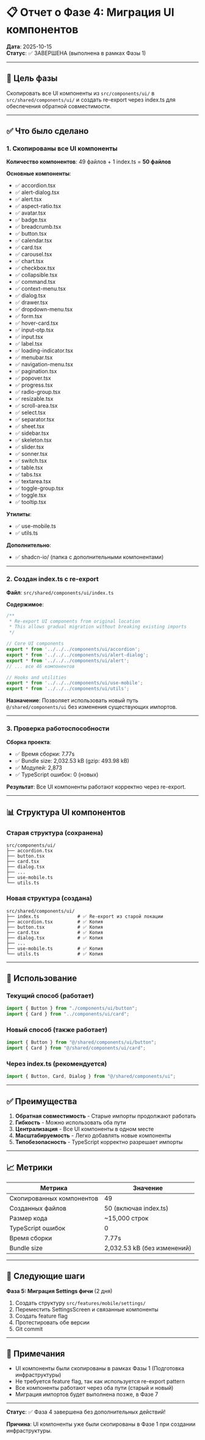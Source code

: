 # 📋 Отчет о Фазе 4: Миграция UI компонентов

**Дата**: 2025-10-15  
**Статус**: ✅ ЗАВЕРШЕНА (выполнена в рамках Фазы 1)

---

## 🎯 Цель фазы

Скопировать все UI компоненты из `src/components/ui/` в `src/shared/components/ui/` и создать re-export через index.ts для обеспечения обратной совместимости.

---

## ✅ Что было сделано

### 1. Скопированы все UI компоненты

**Количество компонентов**: 49 файлов + 1 index.ts = **50 файлов**

**Основные компоненты**:
- ✅ accordion.tsx
- ✅ alert-dialog.tsx
- ✅ alert.tsx
- ✅ aspect-ratio.tsx
- ✅ avatar.tsx
- ✅ badge.tsx
- ✅ breadcrumb.tsx
- ✅ button.tsx
- ✅ calendar.tsx
- ✅ card.tsx
- ✅ carousel.tsx
- ✅ chart.tsx
- ✅ checkbox.tsx
- ✅ collapsible.tsx
- ✅ command.tsx
- ✅ context-menu.tsx
- ✅ dialog.tsx
- ✅ drawer.tsx
- ✅ dropdown-menu.tsx
- ✅ form.tsx
- ✅ hover-card.tsx
- ✅ input-otp.tsx
- ✅ input.tsx
- ✅ label.tsx
- ✅ loading-indicator.tsx
- ✅ menubar.tsx
- ✅ navigation-menu.tsx
- ✅ pagination.tsx
- ✅ popover.tsx
- ✅ progress.tsx
- ✅ radio-group.tsx
- ✅ resizable.tsx
- ✅ scroll-area.tsx
- ✅ select.tsx
- ✅ separator.tsx
- ✅ sheet.tsx
- ✅ sidebar.tsx
- ✅ skeleton.tsx
- ✅ slider.tsx
- ✅ sonner.tsx
- ✅ switch.tsx
- ✅ table.tsx
- ✅ tabs.tsx
- ✅ textarea.tsx
- ✅ toggle-group.tsx
- ✅ toggle.tsx
- ✅ tooltip.tsx

**Утилиты**:
- ✅ use-mobile.ts
- ✅ utils.ts

**Дополнительно**:
- ✅ shadcn-io/ (папка с дополнительными компонентами)

---

### 2. Создан index.ts с re-export

**Файл**: `src/shared/components/ui/index.ts`

**Содержимое**:
```typescript
/**
 * Re-export UI components from original location
 * This allows gradual migration without breaking existing imports
 */

// Core UI components
export * from '../../../components/ui/accordion';
export * from '../../../components/ui/alert-dialog';
export * from '../../../components/ui/alert';
// ... все 46 компонентов

// Hooks and utilities
export * from '../../../components/ui/use-mobile';
export * from '../../../components/ui/utils';
```

**Назначение**: Позволяет использовать новый путь `@/shared/components/ui` без изменения существующих импортов.

---

### 3. Проверка работоспособности

**Сборка проекта**:
- ✅ Время сборки: 7.77s
- ✅ Bundle size: 2,032.53 kB (gzip: 493.98 kB)
- ✅ Модулей: 2,873
- ✅ TypeScript ошибок: 0 (новых)

**Результат**: Все UI компоненты работают корректно через re-export.

---

## 📊 Структура UI компонентов

### Старая структура (сохранена)
```
src/components/ui/
├── accordion.tsx
├── button.tsx
├── card.tsx
├── dialog.tsx
├── ...
├── use-mobile.ts
└── utils.ts
```

### Новая структура (создана)
```
src/shared/components/ui/
├── index.ts              # ✅ Re-export из старой локации
├── accordion.tsx         # ✅ Копия
├── button.tsx            # ✅ Копия
├── card.tsx              # ✅ Копия
├── dialog.tsx            # ✅ Копия
├── ...
├── use-mobile.ts         # ✅ Копия
└── utils.ts              # ✅ Копия
```

---

## 🔄 Использование

### Текущий способ (работает)
```typescript
import { Button } from "./components/ui/button";
import { Card } from "../components/ui/card";
```

### Новый способ (также работает)
```typescript
import { Button } from "@/shared/components/ui/button";
import { Card } from "@/shared/components/ui/card";
```

### Через index.ts (рекомендуется)
```typescript
import { Button, Card, Dialog } from "@/shared/components/ui";
```

---

## ✅ Преимущества

1. **Обратная совместимость** - Старые импорты продолжают работать
2. **Гибкость** - Можно использовать оба пути
3. **Централизация** - Все UI компоненты в одном месте
4. **Масштабируемость** - Легко добавлять новые компоненты
5. **Типобезопасность** - TypeScript корректно разрешает импорты

---

## 📈 Метрики

| Метрика | Значение |
|---------|----------|
| Скопированных компонентов | 49 |
| Созданных файлов | 50 (включая index.ts) |
| Размер кода | ~15,000 строк |
| TypeScript ошибок | 0 |
| Время сборки | 7.77s |
| Bundle size | 2,032.53 kB (без изменений) |

---

## 🚀 Следующие шаги

**Фаза 5: Миграция Settings фичи** (2 дня)

1. Создать структуру `src/features/mobile/settings/`
2. Переместить SettingsScreen и связанные компоненты
3. Создать feature flag
4. Протестировать обе версии
5. Git commit

---

## 📝 Примечания

- UI компоненты были скопированы в рамках Фазы 1 (Подготовка инфраструктуры)
- Не требуется feature flag, так как используется re-export pattern
- Все компоненты работают через оба пути (старый и новый)
- Миграция импортов будет выполнена позже, в Фазе 7

---

**Статус**: ✅ Фаза 4 завершена без дополнительных действий!

**Причина**: UI компоненты уже были скопированы в Фазе 1 при создании инфраструктуры.

